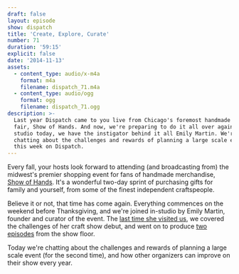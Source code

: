 ```yaml
---
draft: false
layout: episode
show: dispatch
title: 'Create, Explore, Curate'
number: 71
duration: '59:15'
explicit: false
date: '2014-11-13'
assets:
  - content_type: audio/x-m4a
    format: m4a
    filename: dispatch_71.m4a
  - content_type: audio/ogg
    format: ogg
    filename: dispatch_71.ogg
description: >-
  Last year Dispatch came to you live from Chicago's foremost handmade design
  fair, Show of Hands. And now, we're preparing to do it all over again! In the
  studio today, we have the instigator behind it all Emily Martin. We're
  chatting about the challenges and rewards of planning a large scale event,
  this week on Dispatch.
---
```

Every fall, your hosts look forward to attending (and broadcasting from) the midwest's premier shopping event for fans of handmade merchandise, [Show of Hands](http://showofhandschicago.com). It's a wonderful two-day sprint of purchasing gifts for family and yourself, from some of the finest independent craftspeople.

Believe it or not, that time has come again. Everything commences on the weekend before Thanksgiving, and we're joined in-studio by Emily Martin, founder and curator of the event. The [last time she visited us](https://machine.fm/dispatch/20), we covered the challenges of her craft show debut, and went on to produce [two](https://machine.fm/dispatch/22) [episodes](https://machine.fm/dispatch/23) from the show floor.

Today we're chatting about the challenges and rewards of planning a large scale event (for the second time), and how other organizers can improve on their show every year.